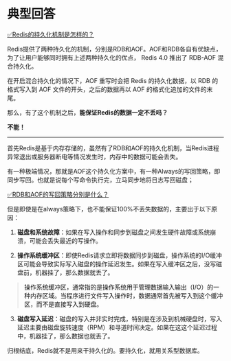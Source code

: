 # 典型回答


[✅Redis的持久化机制是怎样的？](https://www.yuque.com/hollis666/qyhor6/zc5q70)



Redis提供了两种持久化的机制，分别是RDB和AOF。AOF和RDB各自有优缺点，为了让用户能够同时拥有上述两种持久化的优点， Redis 4.0 推出了 RDB-AOF 混合持久化。



在开启混合持久化的情况下，AOF 重写时会把 Redis 的持久化数据，以 RDB 的格式写入到 AOF 文件的开头，之后的数据再以 AOF 的格式化追加的文件的末尾。



那么，有了这个机制之后，**能保证Redis的数据一定不丢吗？**



**不能！**

****

首先Redis是基于内存存储的，虽然有了RDB和AOF的持久化机制，当Redis进程异常退出或服务器断电等情况发生时，内存中的数据可能会丢失。



有一种极端情况，那就是AOF这个持久化方案中，有一种Always的写回策略，即同步写回。也就是说每个写命令执行完，立马同步地将日志写回磁盘；



[✅RDB和AOF的写回策略分别是什么？](https://www.yuque.com/hollis666/qyhor6/utk3q3u7zwvtsv3a)



但是即使是在always策略下，也不能保证100%不丢失数据的，主要出于以下原因：



1. **磁盘和系统故障**：如果在写入操作和同步到磁盘之间发生硬件故障或系统崩溃，可能会丢失最近的写操作。



2. **操作系统缓冲区**：即使Redis请求立即将数据同步到磁盘，操作系统的I/O缓冲区可能会导致实际写入磁盘的操作延迟发生。如果在写入缓冲区之后，没写磁盘前，机器挂了，那么数据就丢了。



> <font style="color:rgb(15, 15, 15);">操作系统缓冲区，通常指的是操作系统用于管理数据输入输出（I/O）的一种内存区域。当程序进行文件写入操作时，数据通常首先被写入到这个缓冲区，而不是直接写入到硬盘。</font>
>



3. **磁盘写入延迟**：磁盘的写入并非实时完成，特别是在涉及到机械硬盘时，写入延迟主要由磁盘旋转速度（RPM）和寻道时间决定。如果在这这个延迟过程中，机器挂了，那么数据也就丢了。





归根结底，Redis就不是用来干持久化的。要持久化，就用关系型数据库。

